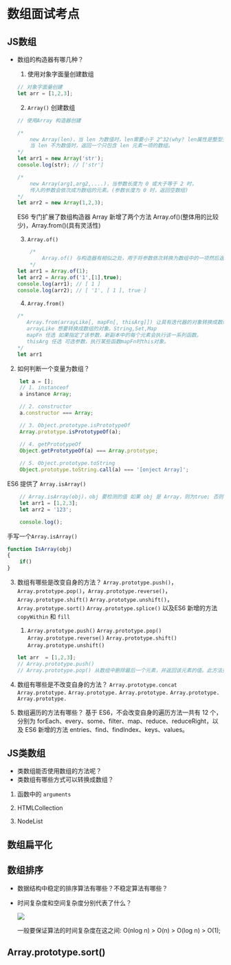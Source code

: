 # 数组面试考点

## JS数组
- 数组的构造器有哪几种？
    
    1. 使用对象字面量创建数组
    ```js
    // 对象字面量创建
    let arr = [1,2,3];
    ``` 
    2. `Array()` 创建数组
    ```js
    // 使用Array 构造器创建
    
    /* 
        new Array(len)，当 len 为数值时，len需要小于 2^32(why? len属性是整型变量)，否则抛出异常
        当 len 不为数值时，返回一个只包含 len 元素一项的数组。
    */
    let arr1 = new Array('str');
    console.log(str); // ['str']

    /* 
        new Array(arg1,arg2,....)，当参数长度为 0 或大于等于 2 时，
        传入的参数会依次成为数组的元素。(参数长度为 0 时，返回空数组)
    */
    let arr2 = new Array(1,2,3);
    ```
    ES6 专门扩展了数组构造器 Array 新增了两个方法 Array.of()(整体用的比较少)，Array.from()(具有灵活性)

    3. `Array.of()`
    ```js
        /*
            Array.of() 与构造器有相似之处，用于将参数依次转换为数组中的一项然后返回这个数组，而不管这个参数是否为数值。
        */
    let arr1 = Array.of(1);
    let arr2 = Array.of('1',[1],true);
    console.log(arr1); // [ 1 ]
    console.log(arr2); // [ '1', [ 1 ], true ]
    ```  
    4. `Array.from()` 
    ```js
    /*
       Array.from(arrayLike[, mapFn[, thisArg]]) 让具有迭代器的对象转换成数组，注意是返回一个新的数组。
       arrayLike 想要转换成数组的对象。String,Set,Map
       mapFn 任选 如果指定了该参数，新副本中的每个元素会执行该一系列函数。 
       thisArg 任选 可选参数，执行某些函数mapFn时this对象。
    */
    let arr1 
    ```
2. 如何判断一个变量为数组？
```js
    let a = [];
    // 1. instanceof
    a instance Array;

    // 2. constructor
    a.constructor === Array; 

    // 3. Object.prototype.isPrototypeOf
    Array.prototype.isPrototypeOf(a);

    // 4. getPrototypeOf
    Object.getPrototypeOf(a) === Array.prototype;
     
    // 5. Object.prototype.toString
    Object.prototype.toString.call(a) === '[onject Array]';
```
ES6 提供了 `Array.isArray()`

```js
    // Array.isArray(obj)，obj 要检测的值 如果 obj 是 Array，则为true; 否则为false。
    let arr1 = [1,2,3];
    let arr2 = '123';

    console.log(); 
```

手写一个`Array.isArray()`
```js
function IsArray(obj)
{
    if()
}
```

3. 数组有哪些是改变自身的方法？
    `Array.prototype.push()`，`Array.prototype.pop()`，`Array.prototype.reverse()`，`Array.prototype.shift()` `Array.prototype.unshift()`，`Array.prototype.sort()` `Array.prototype.splice()` 以及ES6 新增的方法 `copyWithin` 和 `fill`

    1. `Array.prototype.push()` `Array.prototype.pop()` `Array.prototype.reverse()` `Array.prototype.shift()` `Array.prototype.unshift()`
    ```js
    let arr  = [1,2,3];
    // Array.prototype.push()
    // Array.prototype.pop() 从数组中删除最后一个元素，并返回该元素的值。此方法更改数组的长度。
    ```
    

3. 数组有哪些是不改变自身的方法？
    `Array.prototype.concat` `Array.prototype.` `Array.prototype.` `Array.prototype.` `Array.prototype.` `Array.prototype.`

4. 数组遍历的方法有哪些？
    基于 ES6，不会改变自身的遍历方法一共有 12 个，分别为 forEach、every、some、filter、map、reduce、reduceRight，以及 ES6 新增的方法 entries、find、findIndex、keys、values。

## JS类数组

   - 类数组能否使用数组的方法呢？
   - 类数组有哪些方式可以转换成数组？ 

   1. 函数中的 `arguments`


   2. HTMLCollection


   3. NodeList 


## 数组扁平化



## 数组排序
 - 数据结构中稳定的排序算法有哪些？不稳定算法有哪些？
 - 时间复杂度和空间复杂度分别代表了什么？

    ![](https://s0.lgstatic.com/i/image/M00/94/9D/Ciqc1GAZALGARectAANRfAJPMN8925.png)

    一般要保证算法的时间复杂度在这之间: O(nlog n) > O(n) > O(log n) > O(1);


## Array.prototype.sort()

